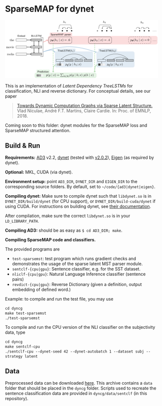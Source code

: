 # SparseMAP for dynet

![SparseMAP cartoon](sparsemap-cg.png?raw=true "SparseMAP for Dynamic Computation Graphs")

This is an implementation of *Latent Dependency TreeLSTMs* for classification,
NLI and reverse dictionary. For conceptual details, see our paper

> [Towards Dynamic Computation Graphs via Sparse Latent
> Structure.](https://arxiv.org/abs/1809.00653)
> Vlad Niculae, André F.T. Martins, Claire Cardie.
> In: Proc. of EMNLP, 2018.

Coming soon to this folder: dynet modules for the SparseMAP loss and SparseMAP
structured attention.

## Build & Run

**Requirements:**
[AD3](https://github.com/andre-martins/ad3) v2.2,
[dynet](https://github.com/clab/dynet) (tested with 
[v2.0.2](https://github.com/clab/dynet/releases/tag/2.0.2)),
[Eigen](http://eigen.tuxfamily.org/) (as required by dynet).

**Optional:** MKL, CUDA (via dynet).

**Environment setup:** point `AD3_DIR`, `DYNET_DIR` and `EIGEN_DIR` to the
corresponding source folders. By default, set to `~/code/{ad3|dynet|eigen}`.

**Compiling dynet:** Make sure to compile dynet such that `libdynet.so` is in
`DYNET_DIR/build/dynet` (for CPU support), or `DYNET_DIR/build-cuda/dynet` if
using CUDA. For instructions on building dynet, see [their
documentation](https://dynet.readthedocs.io/en/latest/install.html). 

After compilation, make sure the correct `libdynet.so` is in your `LD_LIBRARY_PATH`.

**Compiling AD3:** should be as easy as `$ cd AD3_DIR; make`.

**Compiling SparseMAP code and classifiers.**

The provided programs are

  - `test-sparsemst`: test program which runs gradient checks
and demonstrates the usage of the sparse latent MST parser module.
  - `sentclf-{cpu|gpu}`: Sentence classifier, e.g. for the SST dataset.
  - `nliclf-{cpu|gpu}`: Natural Language Inference classifier (sentence pairs)
  - `revdict-{cpu|gpu}`: Reverse Dictionary (given a definition, output
embedding of defined word.)

Example: to compile and run the test file, you may use

```
cd dyncg
make test-sparsemst
./test-sparsemst
```

To compile and run the CPU version of the NLI classifier on the subjectivity data, type

```
cd dyncg
make sentclf-cpu
./sentclf-cpu --dynet-seed 42 --dynet-autobatch 1 --dataset subj --strategy latent
```

## Data

Preprocessed data can be downloaded
[here](https://www.dropbox.com/s/1chr6ur2swrfypv/niculae18-sparsemap-cg-data.tar.xz?dl=0).
This archive contains a `data` folder that should be placed in the `dyncg` folder. 
Scripts used to recreate the sentence classification data are provided in
`dyncg/data/sentclf` (in this repository).
